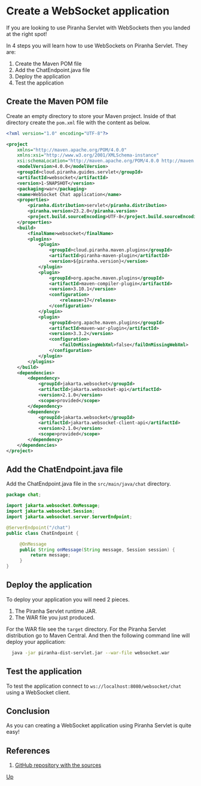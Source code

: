 # Create a WebSocket application

If you are looking to use Piranha Servlet with WebSockets then you landed at the
right spot!

In 4 steps you will learn how to use WebSockets on Piranha Servlet. They are:

1. Create the Maven POM file
1. Add the ChatEndpoint.java file
1. Deploy the application
1. Test the application

## Create the Maven POM file

Create an empty directory to store your Maven project. Inside of that directory 
create the ```pom.xml``` file with the content as below.

```xml
<?xml version="1.0" encoding="UTF-8"?>

<project
    xmlns="http://maven.apache.org/POM/4.0.0"
    xmlns:xsi="http://www.w3.org/2001/XMLSchema-instance"
    xsi:schemaLocation="http://maven.apache.org/POM/4.0.0 http://maven.apache.org/xsd/maven-4.0.0.xsd">
    <modelVersion>4.0.0</modelVersion>
    <groupId>cloud.piranha.guides.servlet</groupId>
    <artifactId>websocket</artifactId>
    <version>1-SNAPSHOT</version>
    <packaging>war</packaging>
    <name>WebSocket Chat application</name>
    <properties>
        <piranha.distribution>servlet</piranha.distribution>
        <piranha.version>23.2.0</piranha.version>
        <project.build.sourceEncoding>UTF-8</project.build.sourceEncoding>
    </properties>
    <build>
        <finalName>websocket</finalName>
        <plugins>
            <plugin>
                <groupId>cloud.piranha.maven.plugins</groupId>
                <artifactId>piranha-maven-plugin</artifactId>
                <version>${piranha.version}</version>
            </plugin>
            <plugin>
                <groupId>org.apache.maven.plugins</groupId>
                <artifactId>maven-compiler-plugin</artifactId>
                <version>3.10.1</version>
                <configuration>
                    <release>17</release>
                </configuration>
            </plugin>
            <plugin>
                <groupId>org.apache.maven.plugins</groupId>
                <artifactId>maven-war-plugin</artifactId>
                <version>3.3.2</version>
                <configuration>
                    <failOnMissingWebXml>false</failOnMissingWebXml>
                </configuration>
            </plugin>
        </plugins>
    </build>
    <dependencies>
        <dependency>
            <groupId>jakarta.websocket</groupId>
            <artifactId>jakarta.websocket-api</artifactId>
            <version>2.1.0</version>
            <scope>provided</scope>
        </dependency>
        <dependency>
            <groupId>jakarta.websocket</groupId>
            <artifactId>jakarta.websocket-client-api</artifactId>
            <version>2.1.0</version>
            <scope>provided</scope>
        </dependency>
    </dependencies>
</project>
```

## Add the ChatEndpoint.java file

Add the ChatEndpoint.java file in the `src/main/java/chat` directory.

```java
package chat;

import jakarta.websocket.OnMessage;
import jakarta.websocket.Session;
import jakarta.websocket.server.ServerEndpoint;

@ServerEndpoint("/chat")
public class ChatEndpoint {

     @OnMessage
     public String onMessage(String message, Session session) {
         return message;
     }
}
```

## Deploy the application

To deploy your application you will need 2 pieces. 

1. The Piranha Servlet runtime JAR.
2. The WAR file you just produced. 

For the WAR file see the `target` directory. For the Piranha Servlet
distribution go to Maven Central. And then the following command line will
deploy your application:

```bash
  java -jar piranha-dist-servlet.jar --war-file websocket.war
```

## Test the application

To test the application connect to `ws://localhost:8080/websocket/chat` using
a WebSocket client.

## Conclusion

As you can creating a WebSocket application using Piranha Servlet is quite easy!

## References

1. [GitHub repository with the sources](https://github.com/piranhacloud/piranha-servlet-websocket-guide)

[Up](../)
